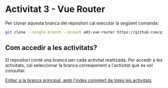 # Activitat 3 - Vue Router

Per clonar aquesta branca del repositori cal executar la següent comanda:

```bash
git clone --single-branch --branch a03-vue-router https://github.com/picuu/m14.git
```

## Com accedir a les activitats?

El repositori conté una branca per cada activitat realitzada. Per accedir a les activitats, cal seleccionar la branca corresponent a l'activitat que es vol consultar.

[Enllaç a la branca principal, amb l'index complert de totes les activitats](https://github.com/picuu/m14?tab=readme-ov-file#branques-per-activitat)
